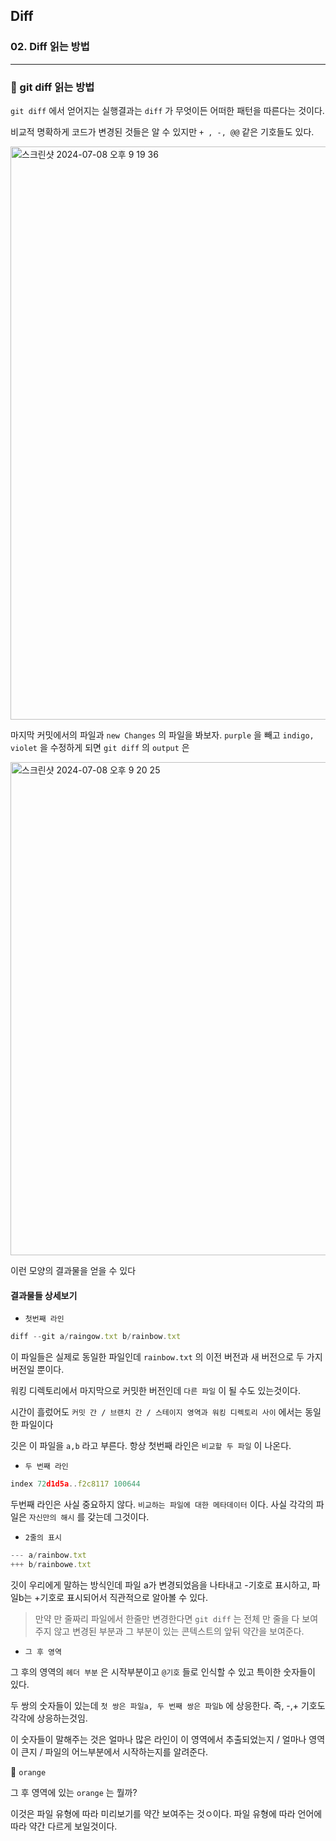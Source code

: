 ## Diff

### 02. Diff 읽는 방법

---

### 📌 git diff 읽는 방법

`git diff` 에서 얻어지는 실행결과는 `diff` 가 무엇이든 어떠한 패턴을 따른다는 것이다.

비교적 명확하게 코드가 변경된 것들은 알 수 있지만 `+ , -, @@` 같은 기호들도 있다.

<img width="917" alt="스크린샷 2024-07-08 오후 9 19 36" src="https://github.com/chromeheartz/TIL/assets/95161113/e28268ca-40fa-4ac0-be58-52eaa283a97e">

마지막 커밋에서의 파일과 `new Changes` 의 파일을 봐보자.
`purple` 을 빼고 `indigo, violet` 을 수정하게 되면 `git diff` 의 `output` 은

<img width="789" alt="스크린샷 2024-07-08 오후 9 20 25" src="https://github.com/chromeheartz/TIL/assets/95161113/d37f361a-d731-4741-b1a6-418df9fe4c96">

이런 모양의 결과물을 얻을 수 있다

#### 결과물들 상세보기

- `첫번째 라인`

```js
diff --git a/raingow.txt b/rainbow.txt
```

이 파일들은 실제로 동일한 파일인데 `rainbow.txt` 의 이전 버전과 새 버전으로 두 가지 버전일 뿐이다.

워킹 디렉토리에서 마지막으로 커밋한 버전인데 `다른 파일` 이 될 수도 있는것이다.

시간이 흘렀어도 `커밋 간 / 브랜치 간 / 스테이지 영역과 워킹 디렉토리 사이` 에서는 동일한 파일이다

깃은 이 파일을 `a,b` 라고 부른다.
항상 첫번째 라인은 `비교할 두 파일` 이 나온다.

- `두 번째 라인`

```js
index 72d1d5a..f2c8117 100644
```

두번째 라인은 사실 중요하지 않다. `비교하는 파일에 대한 메타데이터` 이다. 사실 각각의 파일은 `자신만의 해시` 를 갖는데 그것이다.

- `2줄의 표시`

```js
--- a/rainbow.txt
+++ b/rainbowe.txt
```

깃이 우리에게 말하는 방식인데 파일 a가 변경되었음을 나타내고 -기호로 표시하고, 파일b는 +기호로 표시되어서 직관적으로 알아볼 수 있다.

> 만약 만 줄짜리 파일에서 한줄만 변경한다면 `git diff` 는 전체 만 줄을 다 보여주지 않고 변경된 부분과 그 부분이 있는 콘텍스트의 앞뒤 약간을 보여준다.

- `그 후 영역`

그 후의 영역의 `헤더 부분` 은 시작부분이고 `@기호` 들로 인식할 수 있고 특이한 숫자들이 있다.

두 쌍의 숫자들이 있는데 `첫 쌍은 파일a, 두 번째 쌍은 파일b` 에 상응한다. 즉, -,+ 기호도 각각에 상응하는것임.

이 숫자들이 말해주는 것은 얼마나 많은 라인이 이 영역에서 추출되었는지 / 얼마나 영역이 큰지 / 파일의 어느부분에서 시작하는지를 알려준다.

📍 `orange`

그 후 영역에 있는 `orange` 는 뭘까?

이것은 파일 유형에 따라 미리보기를 약간 보여주는 것ㅇ이다. 파일 유형에 따라 언어에 따라 약간 다르게 보일것이다.
